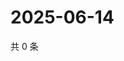 # 2025-06-14

共 0 条

<!-- BEGIN ZHIHUVIDEO -->
<!-- 最后更新时间 Sat Jun 14 2025 04:12:56 GMT+0800 (China Standard Time) -->

<!-- END ZHIHUVIDEO -->
